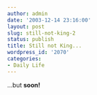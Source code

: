 ```yaml
---
author: admin
date: '2003-12-14 23:16:00'
layout: post
slug: still-not-king-2
status: publish
title: Still not King...
wordpress_id: '2070'
categories:
- Daily Life
---
```


...but **soon!**
